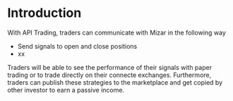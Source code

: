 # Introduction

With API Trading, traders can communicate with Mizar in the following way

* Send signals to open and close positions
* xx

Traders will be able to see the performance of their signals with paper trading or to trade directly on their connecte exchanges. Furthermore, traders can publish these strategies to the marketplace and get copied by other investor to earn a passive income.

#### 

